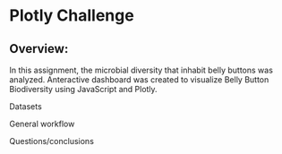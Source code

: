 # Plotly Challenge

## Overview:
In this assignment, the microbial diversity that inhabit belly buttons was analyzed. Anteractive dashboard was created to visualize Belly Button Biodiversity using JavaScript and Plotly.





Datasets


General workflow


Questions/conclusions



